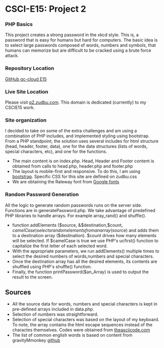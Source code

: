 # CSCI-E15: Project 2
### PHP Basics
This project creates a strong password in the xkcd style.  This is, a password that
is easy for humans but hard for computers.  The basic idea is to select large passwords
composed of words, numbers and symbols, that humans can memorize but are difficult to be
cracked using a brute force attack.    

### Repository Location
[GitHub gc-cloud E15](https://github.com/gc-cloud/E15P2)

### Live Site Location
Please visit [p2.zudbu.com](http://p2.zudbu.com).  This domain is dedicated (currently) to my CSCIE15 work.

### Site organization
I decided to take on some of the extra challenges and am using a combination of PHP includes,
and implemented styling using bootstrap. From a PHP standpoint, the solution uses several
includes for html structure (head, header, footer, data), one for the data structures (lists of words,
special characters, etc), and one for the functions.  
  - The main content is on index.php.  Head, Header and Footer content is obtained from calls to
   head.php, header.php and footer.php
  - The layout is mobile-first and responsive. To do this, I am using [bootstrap](http://getbootstrap.com).
  Specific CSS for this site are defined on zudbu.css
  - We are obtaining the Raleway font from [Google fonts](https://www.google.com/fonts)

### Random Password Generation
All the logic to generate random passwords runs on the server side.  Functions are in
generatePassword.php. We take advantage of predefined PHP libraries to handle arrays.
For example array_rand() and shuffle().  
-  function addElements ($source, &$destination,$count, $camelCase) selects random
elements from an array ($source) and adds them to a destination array ($destination).
$count drives how many elements will be selected. If $camelCase is true we use PHP's
ucfirst() function to capitalize the first letter of each selected word.
- With the appropriate parameters, we run addElements()  multiple times to select
the desired numbers of words,numbers and special characters.
- Once the destination array has all the desired elements, its contents are shuffled
using PHP's shuffle() function.  
- Finally, the function printPassword($an_Array) is used to output the result to
the screen.

## Sources
- All the source data for words, numbers and special characters is kept in pre-defined
arrays included in data.php.  
- Selection of numbers was straightforward.
- Selection of special characters was based on the layout of my keyboard.  To note, the
array contains the html escape sequences instead of the charactes themselves. Codes
were obtained from [theasciicode.com](http://www.theasciicode.com.ar/ascii-control-characters/escape-ascii-code-27.html)
- The list of common english words is based on content from gravityMmonkey
[github](https://gist.github.com/gravitymonkey/2406023)
